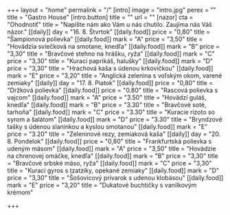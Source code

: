 +++
layout = "home"
permalink = "/"
[intro]
image = "intro.jpg"
perex = ""
title = "Gastro House"
[intro.button]
title = ""
url = ""
[nazor]
cta = "Ohodnotiť"
title = "Napíšte nám ako Vám u nás chutilo. Zaujíma nás Váš názor."
[[daily]]
day = "16. 8. Štvrtok"
[[daily.food]]
price = "0,80"
title = "Šampionová polievka"
[[daily.food]]
mark = "A"
price = "3,50"
title = "Hovädzia sviečková na smotane, knedľa"
[[daily.food]]
mark = "B"
price = "3,30"
title = "Bravčové stehno na hrášku, ryža"
[[daily.food]]
mark = "C"
price = "3,30"
title = "Kurací paprikáš, halušky"
[[daily.food]]
mark = "D"
price = "3,30"
title = "Hrachová kaša s údenou krkovičkou"
[[daily.food]]
mark = "E"
price = "3,20"
title = "Anglická zelenina s voľským okom, varené zemiaky"
[[daily]]
day = "17. 8. Piatok"
[[daily.food]]
price = "0,80"
title = "Držková polievka"
[[daily.food]]
price = "0.80"
title = "Rascová polievka s vajcom"
[[daily.food]]
mark = "A"
price = "3.50"
title = "Hovädzí guláš, knedľa"
[[daily.food]]
mark = "B"
price = "3.30"
title = "Bravčové soté, tarhoňa"
[[daily.food]]
mark = "C"
price = "3.30"
title = "Kuracie rizoto so syrom a šalátom"
[[daily.food]]
mark = "D"
price = "3.30"
title = "Bryndzové tašky s údenou slaninkou a kyslou smotanou"
[[daily.food]]
mark = "E"
price = "3.20"
title = "Zeleninové rezy, zemiaková kaša"
[[daily]]
day = "20. 8. Pondelok"
[[daily.food]]
price = "0,80"
title = "Frankfurtská polievka s udeným mäsom"
[[daily.food]]
mark = "A"
price = "3,50"
title = "Hovädzie na chrenovej omáčke, knedľa"
[[daily.food]]
mark = "B"
price = "3,30"
title = "Bravčové srbské mäso, ryža"
[[daily.food]]
mark = "C"
price = "3,30"
title = "Kurací gyros s tzatziky, opekané zemiaky"
[[daily.food]]
mark = "D"
price = "3,30"
title = "Šošovicový prívarok s udenou klobásou"
[[daily.food]]
mark = "E"
price = "3,20"
title = "Dukatové buchtičky s vanilkovým krémom"

+++
